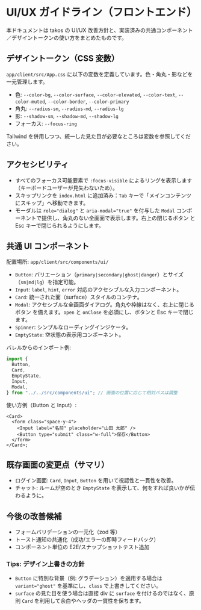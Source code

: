 # UI/UX ガイドライン（フロントエンド）

本ドキュメントは takos の UI/UX
改善方針と、実装済みの共通コンポーネント／デザイントークンの使い方をまとめたものです。

## デザイントークン（CSS 変数）

`app/client/src/App.css`
に以下の変数を定義しています。色・角丸・影などを一元管理します。

- 色: `--color-bg`, `--color-surface`, `--color-elevated`, `--color-text`,
  `--color-muted`, `--color-border`, `--color-primary`
- 角丸: `--radius-sm`, `--radius-md`, `--radius-lg`
- 影: `--shadow-sm`, `--shadow-md`, `--shadow-lg`
- フォーカス: `--focus-ring`

Tailwind を併用しつつ、統一した見た目が必要なところは変数を参照してください。

## アクセシビリティ

- すべてのフォーカス可能要素で `:focus-visible`
  によるリングを表示します（キーボードユーザーが見失わないため）。
- スキップリンクを `index.html` に追加済み：`Tab`
  キーで「メインコンテンツにスキップ」へ移動できます。
- モーダルは `role="dialog"` と `aria-modal="true"` を付与した `Modal`
  コンポーネントで提供し、角丸のない全画面で表示します。右上の閉じるボタン と
  Esc キーで閉じられるようにします。

## 共通 UI コンポーネント

配置場所: `app/client/src/components/ui/`

- `Button`:
  バリエーション（`primary|secondary|ghost|danger`）とサイズ（`sm|md|lg`）を指定可能。
- `Input`: `label`, `hint`, `error` 対応のアクセシブルな入力コンポーネント。
- `Card`: 統一された面（surface）スタイルのコンテナ。
- `Modal`: アクセシブルな全画面ダイアログ。角丸や枠線はなく、右上に閉じるボタン
  を備えます。`open` と `onClose` を必須にし、ボタンと Esc キーで閉じます。
- `Spinner`: シンプルなローディングインジケータ。
- `EmptyState`: 空状態の表示用コンポーネント。

バレルからのインポート例:

```ts
import {
  Button,
  Card,
  EmptyState,
  Input,
  Modal,
} from "../../src/components/ui"; // 画面の位置に応じて相対パスは調整
```

使い方例（Button と Input）:

```tsx
<Card>
  <form class="space-y-4">
    <Input label="名前" placeholder="山田 太郎" />
    <Button type="submit" class="w-full">保存</Button>
  </form>
</Card>;
```

## 既存画面の変更点（サマリ）

- ログイン画面: `Card`, `Input`, `Button` を用いて視認性と一貫性を改善。
- チャット: ルームが空のとき `EmptyState`
  を表示して、何をすれば良いかが伝わるように。

## 今後の改善候補

- フォームバリデーションの一元化（zod 等）
- トースト通知の共通化（成功/エラーの即時フィードバック）
- コンポーネント単位の E2E/スナップショットテスト追加

### Tips: デザイン上書きの方針

- `Button` に特別な背景（例: グラデーション）を適用する場合は `variant="ghost"`
  を基準にし、`class` で上書きしてください。
- `surface` の見た目を使う場合は直接 div に `surface` を付けるのではなく、原則
  `Card` を利用して余白やヘッダの一貫性を保ちます。
